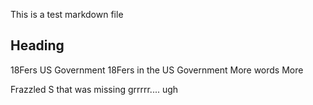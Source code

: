 This is a test markdown file

## Heading
18Fers
US Government
18Fers in the US Government
More words
More

Frazzled
S that was missing
grrrrr....
ugh
